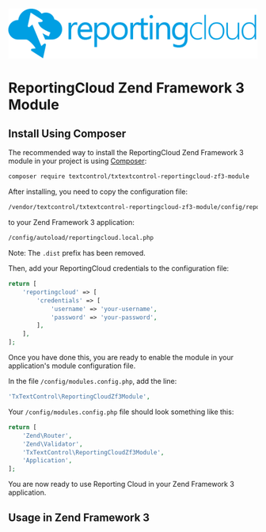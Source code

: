 ![Logo](./media/rc_logo_512.png)

# ReportingCloud Zend Framework 3 Module


## Install Using Composer

The recommended way to install the ReportingCloud Zend Framework 3 module in your project is using [Composer](http://getcomposer.org):

```bash
composer require textcontrol/txtextcontrol-reportingcloud-zf3-module
```

After installing, you need to copy the configuration file:

```bash
/vendor/textcontrol/txtextcontrol-reportingcloud-zf3-module/config/reportingcloud.local.php.dist
```
to your Zend Framework 3 application: 

```bash
/config/autoload/reportingcloud.local.php
```

Note: The `.dist` prefix has been removed.

Then, add your ReportingCloud credentials to the configuration file:

```php
return [
    'reportingcloud' => [
        'credentials' => [
            'username' => 'your-username',
            'password' => 'your-password',
        ],
    ],
];
```

Once you have done this, you are ready to enable the module in your application's module configuration file.

In the file `/config/modules.config.php`, add the line:

```php
'TxTextControl\ReportingCloudZf3Module',
```

Your `/config/modules.config.php` file should look something like this:

```php
return [
    'Zend\Router',
    'Zend\Validator',
    'TxTextControl\ReportingCloudZf3Module',
    'Application',
];
```

You are now ready to use Reporting Cloud in your Zend Framework 3 application.

## Usage in Zend Framework 3